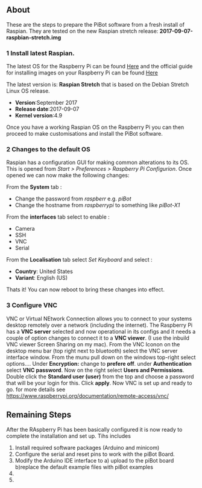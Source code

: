 ## About 
These are the steps to prepare the PiBot software from a fresh install of Raspian. They are tested on the new Raspian stretch release: **2017-09-07-raspbian-stretch.img**


### 1 Install latest Raspian.

The latest OS for the Raspberry Pi can be found [Here](https://www.raspberrypi.org/downloads/raspbian/) and the official guide for installing images on your Raspberry Pi can be found [Here](https://www.raspberrypi.org/documentation/installation/installing-images/)

The latest version is: **Raspian Stretch** that is based on the Debian Stretch Linux OS release. 

- **Version**:September 2017
- **Release date**:2017-09-07
- **Kernel version**:4.9

Once you have a working Raspian OS on the Raspberry Pi you can then proceed to make customisations and install the PiBot software. 


### 2 Changes to the default OS 
Raspian has a configuration GUI for making common alterations to its OS.  This is opened from  *Start > Preferences > Raspberry Pi Configurion*.
Once opened we can now make the following changes: 

From the **System** tab :
- Change the password from *raspberr* e.g. *piBot*
- Change the hostname from *raspberrypi* to something like *piBot-X1*

From the **interfaces** tab select to enable :
- Camera
- SSH
- VNC
- Serial 

From the **Localisation** tab select *Set Keyboard* and select :
- **Country**: United States
- **Variant**: English (US)

Thats it! You can now reboot to bring these changes into effect.

### 3 Configure VNC
VNC or Virtual NEtwork Connection allows you to connect to your systems desktop remotely over a network (including the internet).  The Raspberry Pi has a **VNC server** selected and now operational in its configs and it needs a couple of option changes to connect it to a **VNC viewer**.  (I use the inbuild VNC viewer Screen Sharing on my mac).  From the VNC Iconon on the desktop menu bar (top right next to bluetooth) select the VNC server interface window. From the munu pull down on the windows top-right select options.... Under **Encryption:** change to **prefere off**. under **Authentication** select **VNC password**.  Now on the right select **Users and Permissions**.  Double click the **Standard user (user)** from the top and choose a password that will be your login for this.  Click **apply**.  Now VNC is set up and ready to go. 
for more details see https://www.raspberrypi.org/documentation/remote-access/vnc/

## Remaining Steps
After the RAspberry Pi has been basically configured it is now ready to complete the installation and set up. Tihs includes 
1. Install required software packages (Arduino and minicom)
2. Configure the serial and reset pins to work with the piBot Board. 
3. Modify the Arduino IDE interface to a) upload to the piBot board b)replace the default example files with piBot examples
4.
5.






